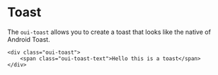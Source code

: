 # Toast

The ```oui-toast``` allows you to create a toast that looks like the native of Android Toast.


```
<div class="oui-toast">
    <span class="oui-toast-text">Hello this is a toast</span>
</div>
```